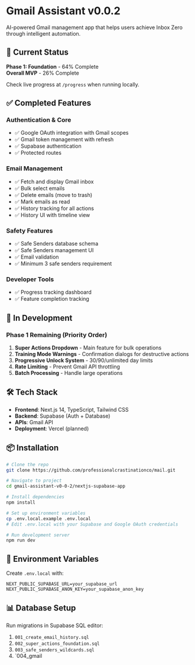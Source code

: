 # Gmail Assistant v0.0.2

AI-powered Gmail management app that helps users achieve Inbox Zero through intelligent automation.

## 🚀 Current Status

**Phase 1: Foundation** - 64% Complete  
**Overall MVP** - 26% Complete

Check live progress at `/progress` when running locally.

## ✅ Completed Features

### Authentication & Core
- ✅ Google OAuth integration with Gmail scopes
- ✅ Gmail token management with refresh
- ✅ Supabase authentication
- ✅ Protected routes

### Email Management
- ✅ Fetch and display Gmail inbox
- ✅ Bulk select emails
- ✅ Delete emails (move to trash)
- ✅ Mark emails as read
- ✅ History tracking for all actions
- ✅ History UI with timeline view

### Safety Features
- ✅ Safe Senders database schema
- ✅ Safe Senders management UI
- ✅ Email validation
- ✅ Minimum 3 safe senders requirement

### Developer Tools
- ✅ Progress tracking dashboard
- ✅ Feature completion tracking

## 🔨 In Development

### Phase 1 Remaining (Priority Order)
1. **Super Actions Dropdown** - Main feature for bulk operations
2. **Training Mode Warnings** - Confirmation dialogs for destructive actions  
3. **Progressive Unlock System** - 30/90/unlimited day limits
4. **Rate Limiting** - Prevent Gmail API throttling
5. **Batch Processing** - Handle large operations

## 🛠️ Tech Stack

- **Frontend**: Next.js 14, TypeScript, Tailwind CSS
- **Backend**: Supabase (Auth + Database)
- **APIs**: Gmail API
- **Deployment**: Vercel (planned)

## 📦 Installation

```bash
# Clone the repo
git clone https://github.com/professionalcrastinationco/mail.git

# Navigate to project
cd gmail-assistant-v0-0-2/nextjs-supabase-app

# Install dependencies
npm install

# Set up environment variables
cp .env.local.example .env.local
# Edit .env.local with your Supabase and Google OAuth credentials

# Run development server
npm run dev
```

## 🔐 Environment Variables

Create `.env.local` with:

```
NEXT_PUBLIC_SUPABASE_URL=your_supabase_url
NEXT_PUBLIC_SUPABASE_ANON_KEY=your_supabase_anon_key
```

## 📊 Database Setup

Run migrations in Supabase SQL editor:
1. `001_create_email_history.sql`
2. `002_super_actions_foundation.sql`
3. `003_safe_senders_wildcards.sql`
4. `004_gmail